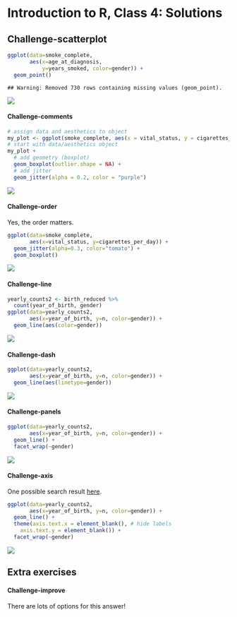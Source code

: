 Introduction to R, Class 4: Solutions
================

<!--class4_solutions.md is generated from class4_solutions.Rmd. Please edit that file -->

## Challenge-scatterplot

``` r
ggplot(data=smoke_complete,
       aes(x=age_at_diagnosis, 
           y=years_smoked, color=gender)) +
  geom_point()
```

    ## Warning: Removed 730 rows containing missing values (geom_point).

![](class4_solutions_files/figure-gfm/scatterplot-1.png)<!-- -->

#### Challenge-comments

``` r
# assign data and aesthetics to object
my_plot <- ggplot(smoke_complete, aes(x = vital_status, y = cigarettes_per_day))
# start with data/aesthetics object
my_plot +
  # add geometry (boxplot)
  geom_boxplot(outlier.shape = NA) +
  # add jitter
  geom_jitter(alpha = 0.2, color = "purple")
```

![](class4_solutions_files/figure-gfm/comments-1.png)<!-- -->

#### Challenge-order

Yes, the order matters.

``` r
ggplot(data=smoke_complete,
       aes(x=vital_status, y=cigarettes_per_day)) +
  geom_jitter(alpha=0.3, color="tomato") +
  geom_boxplot()
```

![](class4_solutions_files/figure-gfm/order-1.png)<!-- -->

#### Challenge-line

``` r
yearly_counts2 <- birth_reduced %>%
  count(year_of_birth, gender)
ggplot(data=yearly_counts2, 
       aes(x=year_of_birth, y=n, color=gender)) +
  geom_line(aes(color=gender))
```

![](class4_solutions_files/figure-gfm/line-1.png)<!-- -->

#### Challenge-dash

``` r
ggplot(data=yearly_counts2, 
       aes(x=year_of_birth, y=n, color=gender)) +
  geom_line(aes(linetype=gender))
```

![](class4_solutions_files/figure-gfm/dash-1.png)<!-- -->

#### Challenge-panels

``` r
ggplot(data=yearly_counts2, 
       aes(x=year_of_birth, y=n, color=gender)) +
  geom_line() +
  facet_wrap(~gender)
```

![](class4_solutions_files/figure-gfm/panels-1.png)<!-- -->

#### Challenge-axis

One possible search result
[here](http://www.sthda.com/english/wiki/ggplot2-axis-ticks-a-guide-to-customize-tick-marks-and-labels#set-the-position-of-tick-marks).

``` r
ggplot(data=yearly_counts2, 
       aes(x=year_of_birth, y=n, color=gender)) +
  geom_line() +
  theme(axis.text.x = element_blank(), # hide labels
    axis.text.y = element_blank()) +
  facet_wrap(~gender)
```

![](class4_solutions_files/figure-gfm/axis-1.png)<!-- -->

## Extra exercises

#### Challenge-improve

There are lots of options for this answer\!

